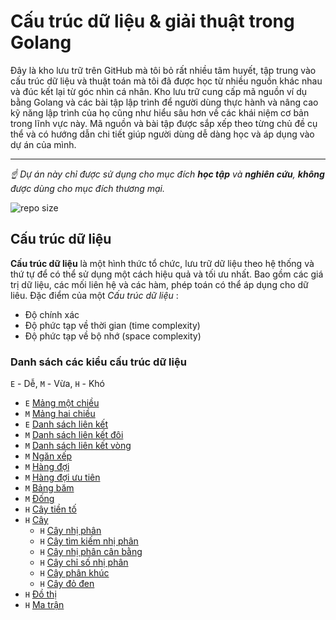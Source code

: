 # Cấu trúc dữ liệu & giải thuật trong Golang
Đây là kho lưu trữ trên GitHub mà tôi bỏ rất nhiều tâm huyết, tập trung vào cấu trúc dữ liệu và thuật toán mà tôi đã được học từ nhiều nguồn khác nhau và đúc kết lại từ góc nhìn cá nhân. Kho lưu trữ cung cấp mã nguồn ví dụ bằng Golang và các bài tập lập trình để người dùng thực hành và nâng cao kỹ năng lập trình của họ cũng như hiểu sâu hơn về các khái niệm cơ bản trong lĩnh vực này. Mã nguồn và bài tập được sắp xếp theo từng chủ đề cụ thể và có hướng dẫn chi tiết giúp người dùng dễ dàng học và áp dụng vào dự án của mình.

<hr>

*☝ Dự án này chỉ được sử dụng cho mục đích **học tập** và **nghiên cứu**, **không** được dùng cho mục đích thương mại.*

![repo size](https://img.shields.io/github/repo-size/quaan2hand/golang-algorithms.svg)
## Cấu trúc dữ liệu
**Cấu trúc dữ liệu** là một hình thức tổ chức, lưu trữ dữ liệu theo hệ thống và thứ tự để có thể sử dụng một cách hiệu quả và tối ưu nhất. Bao gồm các giá trị dữ liệu, các mối liên hệ và các hàm, phép toán có thể áp dụng cho dữ liêu. Đặc điểm của một <i>Cấu trúc dữ liệu </i>:
- Độ chính xác
- Độ phức tạp về thời gian (time complexity)
- Độ phức tạp về bộ nhớ (space complexity)

### Danh sách các kiểu cấu trúc dữ liệu
`E` - Dễ, `M` - Vừa, `H` - Khó
* `E` [Mảng một chiều](http://)
* `M` [Mảng hai chiều](http://)
* `E` [Danh sách liên kết](http://)
* `M` [Danh sách liên kết đôi](http://)
* `M` [Danh sách liên kết vòng](http://)
* `M` [Ngăn xếp](http://)
* `M` [Hàng đợi](http://)
* `M` [Hàng đợi ưu tiên](http://)
* `M` [Bảng băm](http://)
* `M` [Đống](http://)
* `H` [Cây tiền tố](http://)
* `H` [Cây](http://)
    * `H` [Cây nhị phân](http://)
    * `H` [Cây tìm kiếm nhị phân](http://)
    * `H` [Cây nhị phân cân bằng](http://)
    * `H` [Cây chỉ số nhị phân](http://)
    * `H` [Cây phân khúc](http://)
    * `H` [Cây đỏ đen](http://)
* `H` [Đồ thị](http://)
* `H` [Ma trận](http://)
